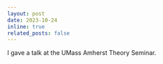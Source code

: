 ```yaml
---
layout: post
date: 2023-10-24
inline: true
related_posts: false
---
```


I gave a talk at the UMass Amherst Theory Seminar.
